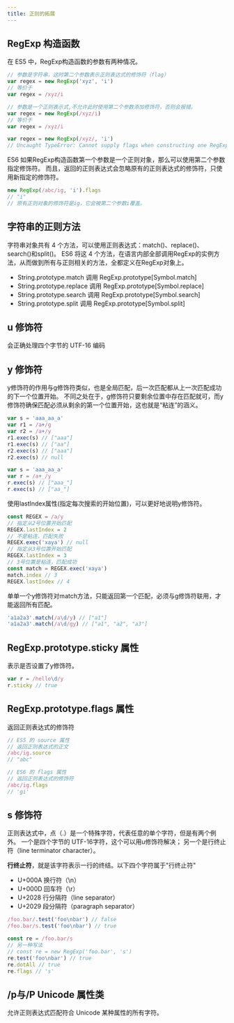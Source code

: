 ```yaml
---
title: 正则的拓展
---
```


## RegExp 构造函数

在 ES5 中，RegExp构造函数的参数有两种情况。

```javascript
// 参数是字符串，这时第二个参数表示正则表达式的修饰符（flag）
var regex = new RegExp('xyz', 'i')
// 等价于
var regex = /xyz/i
```

```javascript
// 参数是一个正则表示式,不允许此时使用第二个参数添加修饰符，否则会报错。
var regex = new RegExp(/xyz/i)
// 等价于
var regex = /xyz/i
```

```javascript
var regex = new RegExp(/xyz/, 'i')
// Uncaught TypeError: Cannot supply flags when constructing one RegExp from another
```

ES6 如果RegExp构造函数第一个参数是一个正则对象，那么可以使用第二个参数指定修饰符。
而且，返回的正则表达式会忽略原有的正则表达式的修饰符，只使用新指定的修饰符。

```javascript
new RegExp(/abc/ig, 'i').flags
// "i"
// 原有正则对象的修饰符是ig，它会被第二个参数i覆盖。
```

## 字符串的正则方法

字符串对象共有 4 个方法，可以使用正则表达式：match()、replace()、search()和split()。
ES6 将这 4 个方法，在语言内部全部调用RegExp的实例方法，从而做到所有与正则相关的方法，全都定义在RegExp对象上。

- String.prototype.match 调用 RegExp.prototype[Symbol.match]
- String.prototype.replace 调用 RegExp.prototype[Symbol.replace]
- String.prototype.search 调用 RegExp.prototype[Symbol.search]
- String.prototype.split 调用 RegExp.prototype[Symbol.split]

## u 修饰符

会正确处理四个字节的 UTF-16 编码

## y 修饰符

y修饰符的作用与g修饰符类似，也是全局匹配，后一次匹配都从上一次匹配成功的下一个位置开始。
不同之处在于，g修饰符只要剩余位置中存在匹配就可，而y修饰符确保匹配必须从剩余的第一个位置开始，这也就是“粘连”的涵义。

```javascript
var s = 'aaa_aa_a'
var r1 = /a+/g
var r2 = /a+/y
r1.exec(s) // ["aaa"]
r1.exec(s) // ["aa"]
r2.exec(s) // ["aaa"]
r2.exec(s) // null
```

```javascript
var s = 'aaa_aa_a'
var r = /a+_/y
r.exec(s) // ["aaa_"]
r.exec(s) // ["aa_"]
```

使用lastIndex属性(指定每次搜索的开始位置)，可以更好地说明y修饰符。

```javascript
const REGEX = /a/y
// 指定从2号位置开始匹配
REGEX.lastIndex = 2
// 不是粘连，匹配失败
REGEX.exec('xaya') // null
// 指定从3号位置开始匹配
REGEX.lastIndex = 3
// 3号位置是粘连，匹配成功
const match = REGEX.exec('xaya')
match.index // 3
REGEX.lastIndex // 4
```

单单一个y修饰符对match方法，只能返回第一个匹配，必须与g修饰符联用，才能返回所有匹配。

```javascript
'a1a2a3'.match(/a\d/y) // ["a1"]
'a1a2a3'.match(/a\d/gy) // ["a1", "a2", "a3"]
```

## RegExp.prototype.sticky 属性

表示是否设置了y修饰符。

```javascript
var r = /hello\d/y
r.sticky // true
```

## RegExp.prototype.flags 属性

返回正则表达式的修饰符

```javascript
// ES5 的 source 属性
// 返回正则表达式的正文
/abc/ig.source
// "abc"

// ES6 的 flags 属性
// 返回正则表达式的修饰符
/abc/ig.flags
// 'gi'
```

## s 修饰符

正则表达式中，点（.）是一个特殊字符，代表任意的单个字符，但是有两个例外。
一个是四个字节的 UTF-16字符，这个可以用u修饰符解决；
另一个是行终止符（line terminator character）。

**行终止符**，就是该字符表示一行的终结。以下四个字符属于"行终止符"

- U+000A 换行符（\n）
- U+000D 回车符（\r）
- U+2028 行分隔符（line separator）
- U+2029 段分隔符（paragraph separator）

```javascript
/foo.bar/.test('foo\nbar') // false
/foo.bar/s.test('foo\nbar') // true
```

```javascript
const re = /foo.bar/s
// 另一种写法
// const re = new RegExp('foo.bar', 's')
re.test('foo\nbar') // true
re.dotAll // true
re.flags // 's'
```

## /p与/P Unicode 属性类

允许正则表达式匹配符合 Unicode 某种属性的所有字符。
